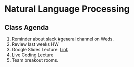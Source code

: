 # Natural Language Processing

## Class Agenda
1. Reminder about slack #general channel on Weds.
2. Review last weeks HW
3. Google Slides Lecture: [Link](https://docs.google.com/presentation/d/1a3LTnyL0NhJnuPLnPD4UvgpIx_pa2H1Tk3IFjUPY05E/edit?usp=sharing) 
4. Live Coding Lecture
6. Team breakout rooms.
